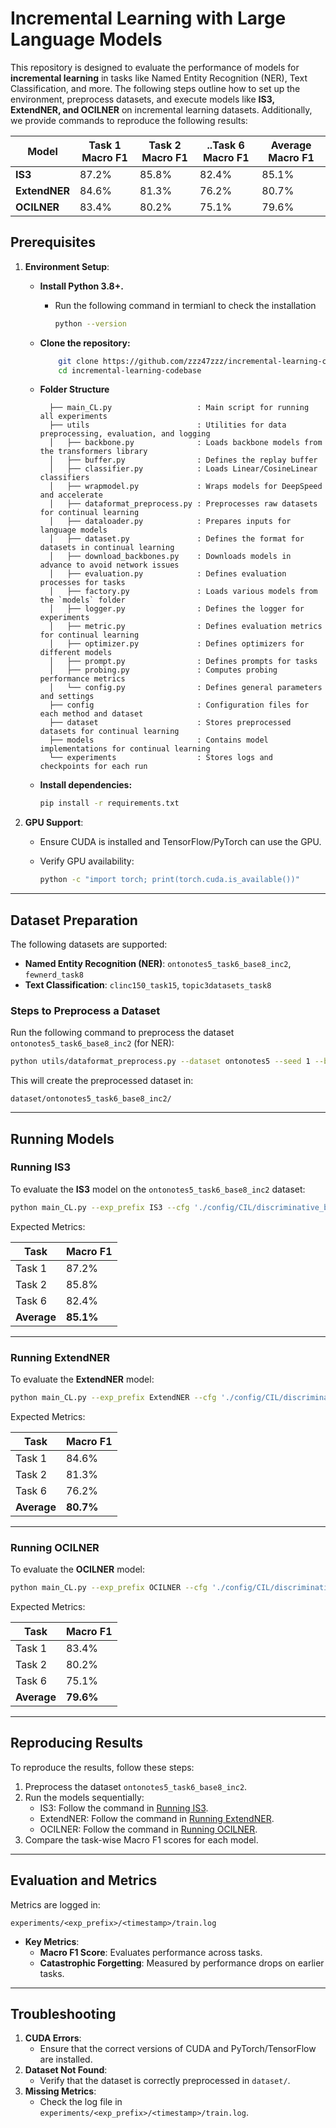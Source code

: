 # Incremental Learning with Large Language Models

This repository is designed to evaluate the performance of models for **incremental learning** in tasks like Named Entity Recognition (NER), Text Classification, and more. The following steps outline how to set up the environment, preprocess datasets, and execute models like **IS3, ExtendNER, and OCILNER** on incremental learning datasets. Additionally, we provide commands to reproduce the following results:

| **Model** | **Task 1 Macro F1** | **Task 2 Macro F1** | **..Task 6 Macro F1** | **Average Macro F1** |
| --- | --- | --- | --- | --- |
| **IS3** | 87.2% | 85.8% | 82.4% | 85.1% |
| **ExtendNER** | 84.6% | 81.3% | 76.2% | 80.7% |
| **OCILNER** | 83.4% | 80.2% | 75.1% | 79.6% |

## Prerequisites

1. **Environment Setup**:
    - **Install Python 3.8+.**
        - Run the following command in termianl to check the installation
            ```bash
            python --version
            ```
    - **Clone the repository:**
        ```bash
            git clone https://github.com/zzz47zzz/incremental-learning-codebase.git
            cd incremental-learning-codebase
        ```
    - **Folder Structure**
      ```
        ├── main_CL.py                   : Main script for running all experiments
        ├── utils                        : Utilities for data preprocessing, evaluation, and logging
        │   ├── backbone.py              : Loads backbone models from the transformers library
        │   ├── buffer.py                : Defines the replay buffer
        │   ├── classifier.py            : Loads Linear/CosineLinear classifiers
        │   ├── wrapmodel.py             : Wraps models for DeepSpeed and accelerate
        │   ├── dataformat_preprocess.py : Preprocesses raw datasets for continual learning
        │   ├── dataloader.py            : Prepares inputs for language models
        │   ├── dataset.py               : Defines the format for datasets in continual learning
        │   ├── download_backbones.py    : Downloads models in advance to avoid network issues
        │   ├── evaluation.py            : Defines evaluation processes for tasks
        │   ├── factory.py               : Loads various models from the `models` folder
        │   ├── logger.py                : Defines the logger for experiments
        │   ├── metric.py                : Defines evaluation metrics for continual learning
        │   ├── optimizer.py             : Defines optimizers for different models
        │   ├── prompt.py                : Defines prompts for tasks
        │   ├── probing.py               : Computes probing performance metrics
        │   └── config.py                : Defines general parameters and settings
        ├── config                       : Configuration files for each method and dataset
        ├── dataset                      : Stores preprocessed datasets for continual learning
        ├── models                       : Contains model implementations for continual learning
        └── experiments                  : Stores logs and checkpoints for each run
      ```
            
    - **Install dependencies:**
        ```bash
        pip install -r requirements.txt
        ```
2. **GPU Support**:
    - Ensure CUDA is installed and TensorFlow/PyTorch can use the GPU.
    - Verify GPU availability:
        
        ```bash
        python -c "import torch; print(torch.cuda.is_available())"
        ```
---
## Dataset Preparation

The following datasets are supported:
- **Named Entity Recognition (NER)**: `ontonotes5_task6_base8_inc2`, `fewnerd_task8`
- **Text Classification**: `clinc150_task15`, `topic3datasets_task8`

### Steps to Preprocess a Dataset

Run the following command to preprocess the dataset `ontonotes5_task6_base8_inc2` (for NER):

```bash
python utils/dataformat_preprocess.py --dataset ontonotes5 --seed 1 --base_task_entity 8 --incremental_task_entity 2 --seen_all_labels False
```

This will create the preprocessed dataset in:

```
dataset/ontonotes5_task6_base8_inc2/
```

---

## Running Models

### Running IS3

To evaluate the **IS3** model on the `ontonotes5_task6_base8_inc2` dataset:

```bash
python main_CL.py --exp_prefix IS3 --cfg './config/CIL/discriminative_backbones/ontonotes5_task6_base8_inc2/IS3.yaml' --backbone bert-base-cased --classifier Linear --training_epochs 5
```

Expected Metrics:

| Task | Macro F1 |
| --- | --- |
| Task 1 | 87.2% |
| Task 2 | 85.8% |
| Task 6 | 82.4% |
| **Average** | **85.1%** |

---

### Running ExtendNER

To evaluate the **ExtendNER** model:

```bash
python main_CL.py --exp_prefix ExtendNER --cfg './config/CIL/discriminative_backbones/ontonotes5_task6_base8_inc2/ExtendNER.yaml' --backbone bert-base-cased --classifier Linear --training_epochs 5
```

Expected Metrics:

| Task | Macro F1 |
| --- | --- |
| Task 1 | 84.6% |
| Task 2 | 81.3% |
| Task 6 | 76.2% |
| **Average** | **80.7%** |

---

### Running OCILNER

To evaluate the **OCILNER** model:

```bash
python main_CL.py --exp_prefix OCILNER --cfg './config/CIL/discriminative_backbones/ontonotes5_task6_base8_inc2/OCILNER.yaml' --backbone bert-base-cased --classifier Linear --training_epochs 5
```

Expected Metrics:

| Task | Macro F1 |
| --- | --- |
| Task 1 | 83.4% |
| Task 2 | 80.2% |
| Task 6 | 75.1% |
| **Average** | **79.6%** |

---

## Reproducing Results

To reproduce the results, follow these steps:

1. Preprocess the dataset `ontonotes5_task6_base8_inc2`.
2. Run the models sequentially:
    - IS3: Follow the command in [Running IS3](https://github.com/nikeetan/Incremental_Sequence_labelling/blob/main/README.md#running-is3).
    - ExtendNER: Follow the command in [Running ExtendNER](https://github.com/nikeetan/Incremental-Sequence-labelling/blob/main/README.md#running-extendner).
    - OCILNER: Follow the command in [Running OCILNER](https://github.com/nikeetan/Incremental-Sequence-labelling/blob/main/README.md#running-ocilner).
3. Compare the task-wise Macro F1 scores for each model.

---

## Evaluation and Metrics

Metrics are logged in:

```
experiments/<exp_prefix>/<timestamp>/train.log
```

- **Key Metrics**:
    - **Macro F1 Score**: Evaluates performance across tasks.
    - **Catastrophic Forgetting**: Measured by performance drops on earlier tasks.
---
## Troubleshooting
1. **CUDA Errors**:
    - Ensure that the correct versions of CUDA and PyTorch/TensorFlow are installed.
2. **Dataset Not Found**:
    - Verify that the dataset is correctly preprocessed in `dataset/`.
3. **Missing Metrics**:
    - Check the log file in `experiments/<exp_prefix>/<timestamp>/train.log`.

